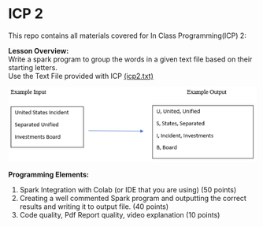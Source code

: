 # ICP 2
This repo contains all materials covered for In Class Programming(ICP) 2:

**Lesson Overview:**   
Write a spark program to group the words in a given text file based on their starting letters.  
Use the Text File provided with ICP [(icp2.txt)](https://github.com/JAWolfe04/CS5542/blob/master/ICP2/Sources/icp2.txt)  

![Example Output](https://github.com/JAWolfe04/CS5542/blob/master/ICP2/Documentation/ExampleOutput.png) 

**Programming Elements:**  
1. Spark Integration with Colab (or IDE that you are using) (50 points)
2. Creating a well commented Spark program and outputting the correct results and writing it to output file. (40 points)
3. Code quality, Pdf Report quality, video explanation (10 points)